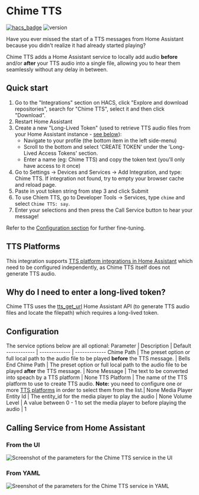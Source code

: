 # Chime TTS
[![hacs_badge](https://img.shields.io/badge/HACS-Custom-41BDF5.svg)](https://github.com/hacs/integration)
![version](https://img.shields.io/github/v/release/nimroddolev/chime_tts)

Have you ever missed the start of a TTS messages from Home Assistant because you didn't realize it had already started playing?

Chime TTS adds a Home Assistant service to locally add audio **before** and/or **after** your TTS audio into a single file, allowing you to hear them seamlessly without any delay in between.

## Quick start

1. Go to the "Integrations" section on HACS, click "Explore and download repositories", search for "Chime TTS", select it and then click "Download".
2. Restart Home Assistant
3. Create a new "Long-Lived Token" (used to retrieve TTS audio files from your Home Assistant instance - [see below](https://github.com/nimroddolev/chime_tts#why-do-i-need-to-enter-a-long-lived-token)):
   - Navigate to your profile (the bottom item in the left side-menu)
   - Scroll to the bottom and select 'CREATE TOKEN' under the 'Long-Lived Access Tokens' section.
   - Enter a name (eg: Chime TTS) and copy the token text (you'll only have access to it once)
4. Go to Settings -> Devices and Services -> Add Integration, and type: Chime TTS. If integration not found, try to empty your browser cache and reload page.
5. Paste in yout token string from step 3 and click Submit
6. To use Chiem TTS, go to Developer Tools -> Services, type `chime` and select  `Chime TTS: say`.
7. Enter your selections and then press the Call Service button to hear your message!

Refer to the [Configuration section](https://github.com/nimroddolev/chime_tts#configuration) for further fine-tuning.

## TTS Platforms
This integration supports [TTS platform integrations in Home Assistant](https://www.home-assistant.io/integrations/#text-to-speech) which need to be configured independently, as Chime TTS itself does not generate TTS audio.

## Why do I need to enter a long-lived token?

Chime TTS uses the [tts_get_url](https://www.home-assistant.io/integrations/tts/#post-apitts_get_url) Home Assistant API (to generate TTS audio files and locate the filepath) which requires a long-lived token.

## Configuration
The service options below are all optional:
Parameter | Description | Default
------------ | ------------- | -------------
Chime Path | The preset option or full local path to the audio file to be played **before** the TTS message. | Bells
End Chime Path | The preset option or full local path to the audio file to be played **after** the TTS message. | None
Message | The text to be converted into speach by a TTS platform | None
TTS Platform | The name of the TTS platform to use to create TTS audio. **Note:** you need to configure one or more [TTS platforms](https://www.home-assistant.io/integrations/#text-to-speech) in order to select them from the list.| None
Media Player Entity Id | The entity_id for the media player to play the audio | None
Volume Level | A value between 0 - 1 to set the media player to before playing the audio | 1

## Calling Service from Home Assistant

### From the UI
<picture>
  <source media="(prefers-color-scheme: dark)" srcset="https://github.com/nimroddolev/chime_tts/images/call_service_from_ui-dark.png">
  <source media="(prefers-color-scheme: light)" srcset="https://github.com/nimroddolev/chime_tts/images/call_service_from_ui-light.png">
  <img alt="Screenshot of the parameters for the Chime TTS service in the UI" src="https://github.com/nimroddolev/chime_tts/images/call_service_from_ui-light.png">
</picture>

### From YAML
<picture>
  <source media="(prefers-color-scheme: dark)" srcset="https://github.com/nimroddolev/chime_tts/images/call_service_from_yaml-dark.png">
  <source media="(prefers-color-scheme: light)" srcset="https://github.com/nimroddolev/chime_tts/images/call_service_from_yaml-light.png">
  <img alt="Sreenshot of the parameters for the Chime TTS service in YAML" src="https://github.com/nimroddolev/chime_tts/images/call_service_from_yaml-light.png">
</picture>